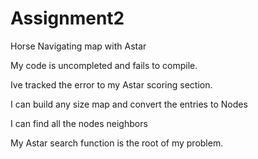 # Assignment2


Horse Navigating map with Astar

My code is uncompleted and fails to compile.

Ive tracked the error to my Astar scoring section.

I can build any size map and convert the entries to Nodes

I can find all the nodes neighbors

My Astar search function is the root of my problem.
